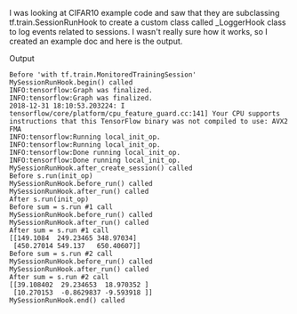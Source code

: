 I was looking at CIFAR10 example code and saw that they are subclassing tf.train.SessionRunHook to create a
custom class called  _LoggerHook class to log events related to sessions.
I wasn't really sure how it works, so I created an example doc and here is the output. 

Output
```
Before 'with tf.train.MonitoredTrainingSession'
MySessionRunHook.begin() called
INFO:tensorflow:Graph was finalized.
INFO:tensorflow:Graph was finalized.
2018-12-31 18:10:53.203224: I tensorflow/core/platform/cpu_feature_guard.cc:141] Your CPU supports instructions that this TensorFlow binary was not compiled to use: AVX2 FMA
INFO:tensorflow:Running local_init_op.
INFO:tensorflow:Running local_init_op.
INFO:tensorflow:Done running local_init_op.
INFO:tensorflow:Done running local_init_op.
MySessionRunHook.after_create_session() called
Before s.run(init_op)
MySessionRunHook.before_run() called
MySessionRunHook.after_run() called
After s.run(init_op)
Before sum = s.run #1 call
MySessionRunHook.before_run() called
MySessionRunHook.after_run() called
After sum = s.run #1 call
[[149.1084  249.23465 348.97034]
 [450.27014 549.137   650.40607]]
Before sum = s.run #2 call
MySessionRunHook.before_run() called
MySessionRunHook.after_run() called
After sum = s.run #2 call
[[39.108402  29.234653  18.970352 ]
 [10.270153  -0.8629837 -9.593918 ]]
MySessionRunHook.end() called
```
